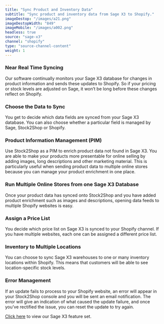 ```yaml
---
title: "Sync Product and Inventory Data"
subtitle: "Sync product and inventory data from Sage X3 to Shopify."
imageDestop: "/images/a21.png"
imageDestopWidth: "849"
imageMobile: "/images/a002.png"
headless: true
source: "sage-x3"
channel: "shopify"
type: "source-channel-content"
weight: 1
---
```


### Near Real Time Syncing
Our software continually monitors your Sage X3 database for changes in product information and sends these updates to Shopify. So if your pricing or stock levels are adjusted on Sage, it won’t be long before these changes reflect on Shopify.

### Choose the Data to Sync
You get to decide which data fields are synced from your Sage X3 database. You can also choose whether a particular field is managed by Sage, Stock2Shop or Shopify.

### Product Information Management (PIM)
Use Stock2Shop as a PIM to enrich product data not found in Sage X3. You are able to make your products more presentable for online selling by adding images, long descriptions and other marketing material. This is particularly useful when sending product data to multiple online stores because you can manage your product enrichment in one place.

### Run Multiple Online Stores from one Sage X3 Database
Once your product data has synced onto Stock2Shop and you have added product enrichment such as images and descriptions, opening data feeds to multiple Shopify websites is easy.

### Assign a Price List
You decide which price list on Sage X3 is synced to your Shopify channel. If you have multiple websites, each one can be assigned a different price list.

### Inventory to Multiple Locations
You can choose to sync Sage X3 warehouses to one or many inventory locations within Shopify. This means that customers will be able to see location-specific stock levels.

### Error Management
If an update fails to process to your Shopify website, an error will appear in your Stock2Shop console and you will be sent an email notification. The error will give an indication of what caused the update failure, and once you’ve rectified the issue, you can reset the update to try again.

[Click here](/help/features/sage-x3/ "Sage X3 Features") to view our Sage X3 feature set.